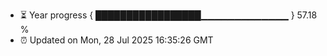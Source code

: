- ⏳ Year progress { █████████████████▁▁▁▁▁▁▁▁▁▁▁▁▁ } 57.18 %
- ⏰ Updated on Mon, 28 Jul 2025 16:35:26 GMT

